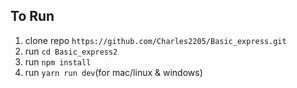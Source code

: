 ## To Run

1. clone repo ```https://github.com/Charles2205/Basic_express.git```
2. run ```cd Basic_express2``` 
3. run ```npm install```
4. run ```yarn run dev```(for mac/linux & windows)
